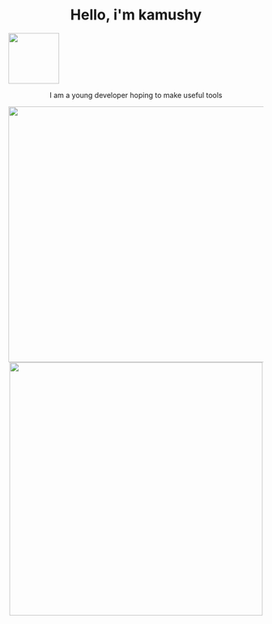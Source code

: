 <h1 align="center">
	Hello, i'm kamushy
</h1>
<p><a href="#"><img src="https://img.shields.io/badge/Python-FFD43B?style=for-the-badge&logo=python&logoColor=blue" width="100"></a></p>
<p align='center'>
  I am a young developer hoping to make useful tools
</p>
<p align='center'>
  <a href="#"><img src="https://github-readme-stats.vercel.app/api?username=Kamushy" width="505"></a>
  <a href="#"><img src="https://github-readme-stats.vercel.app/api/top-langs/?username=Kamushy" width="500"></a>
</p>	
